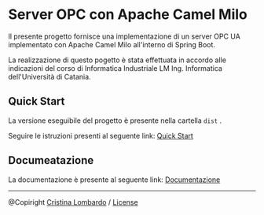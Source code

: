 # Server OPC con Apache Camel Milo

Il presente progetto fornisce una implementazione di un server OPC UA implementato con Apache Camel Milo all'interno di Spring Boot.

La realizzazione di questo pogetto è stata effettuata in accordo alle indicazioni del corso di Informatica Industriale LM Ing. Informatica dell'Università di Catania.


## Quick Start
La versione eseguibile del progetto è presente nella cartella `dist` .

Seguire le istruzioni presenti al seguente link: [Quick Start](dist/quick-start.md)

## Documeatazione
La documentazione è presente al seguente link: [Documentazione](doc/Documentation.md)



---
@Copiright [Cristina Lombardo](https://github.com/cristinalombardo/) / [License](/LICENSE)